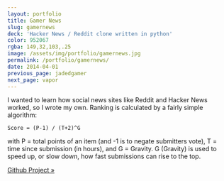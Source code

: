 ```yaml
---
layout: portfolio
title: Gamer News
slug: gamernews
deck: 'Hacker News / Reddit clone written in python'
color: 952067
rgba: 149,32,103,.25
image: /assets/img/portfolio/gamernews.jpg
permalink: /portfolio/gamernews/
date: 2014-04-01
previous_page: jadedgamer
next_page: vapor
---
```


I wanted to learn how social news sites like Reddit and Hacker News worked, so I wrote my own. Ranking is calculated by a fairly simple algorithm:

`Score = (P-1) / (T+2)^G`

with P = total points of an item (and -1 is to negate submitters vote), T = time since submission (in hours), and G = Gravity. G (Gravity) is used to speed up, or slow down, how fast submissions can rise to the top.

[Github Project &raquo;](https://github.com/underlost/gamernews)
